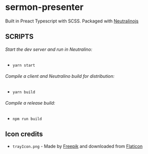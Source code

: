 # sermon-presenter

Built in Preact Typescript with SCSS.
Packaged with [Neutralinojs](https://neutralino.js.org/)

## SCRIPTS

###### Start the dev server and run in Neutralino:

- `yarn start`

###### Compile a client and Neutralino build for distribution:

- `yarn build`

###### Compile a release build:

- `npm run build`

## Icon credits

- `trayIcon.png` - Made by [Freepik](https://www.freepik.com) and downloaded from [Flaticon](https://www.flaticon.com)
